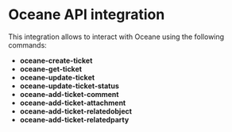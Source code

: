# Oceane API integration

This integration allows to interact with Oceane using the following commands:

- **oceane-create-ticket**
- **oceane-get-ticket**
- **oceane-update-ticket**
- **oceane-update-ticket-status** 
- **oceane-add-ticket-comment**
- **oceane-add-ticket-attachment** 
- **oceane-add-ticket-relatedobject** 
- **oceane-add-ticket-relatedparty** 
